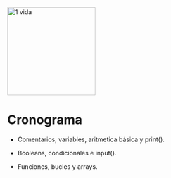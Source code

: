<!-- <img src="https://i.imgur.com/wq6lqoY.png" alt="3 vidas"> -->
<!-- <img width="200px" src="https://i.imgur.com/orFbERW.png" alt="2 vidas"> -->
<img width="200px" src="https://i.imgur.com/mofUKf5.png" alt="1 vida">

<!-- # BRAIN FRIED

<img src="https://64.media.tumblr.com/263ab4c74e801e64163af886b5bed9d1/tumblr_nvs4v5B9vV1ravz9xo1_640.jpg" alr="BRAIN FRIED"> -->

# Cronograma

- Comentarios, variables, aritmetica básica y print().

- Booleans, condicionales e input().

- Funciones, bucles y arrays.